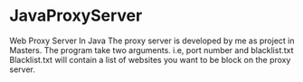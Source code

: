 # JavaProxyServer
Web Proxy Server In Java
The proxy server is developed by me as project in Masters.
The program take two arguments. i.e, port number and blacklist.txt
Blacklist.txt will contain a list of websites you want to be block on the proxy server.

